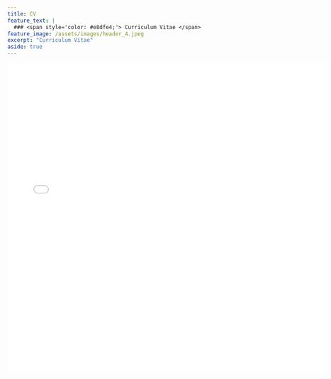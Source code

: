 ```yaml
---
title: CV
feature_text: |
  ### <span style='color: #e8dfe4;'> Curriculum Vitae </span>
feature_image: /assets/images/header_4.jpeg 
excerpt: "Curriculum Vitae"
aside: true
---
```



<iframe src="/files/Gastonguay_Madeleine_CV.pdf" style="width:718px; height:700px;" frameborder="0"></iframe>